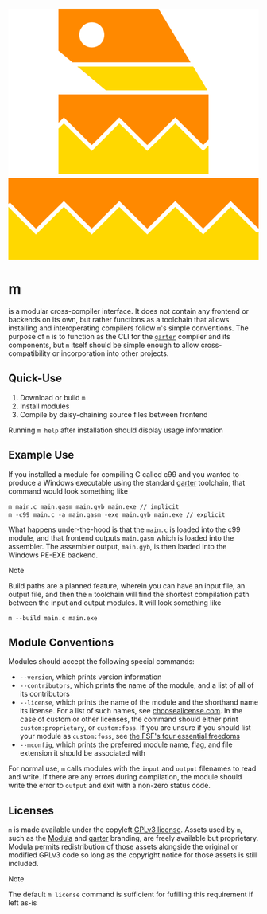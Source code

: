 ![Modula's Garter compiler logo](./assets/garter.png?height=200)
# m
is a modular cross-compiler interface.
It does not contain any frontend or backends on its own,
but rather functions as a toolchain
that allows installing and interoperating compilers
follow `m`'s simple conventions.
The purpose of `m` is to function as the CLI for the
[`garter`](https://modula.dev/garter)
compiler and its components, but `m` itself should be simple enough to allow
cross-compatibility or incorporation into other projects.

## Quick-Use

1. Download or build `m`
2. Install modules
3. Compile by daisy-chaining source files between frontend

Running `m help` after installation should display usage information

## Example Use
If you installed a module for compiling C called c99
and you wanted to produce a Windows executable using the
standard [garter](https://modula.dev/garter) toolchain,
that command would look something like
```
m main.c main.gasm main.gyb main.exe // implicit
m -c99 main.c -a main.gasm -exe main.gyb main.exe // explicit
```
What happens under-the-hood is that the `main.c`
is loaded into the c99 module, and that frontend
outputs `main.gasm` which is loaded into the assembler.
The assembler output, `main.gyb`,
is then loaded into the Windows PE-EXE backend.

> [!NOTE]
> Build paths are a planned feature,
> wherein you can have an input file, an output file,
> and then the `m` toolchain will find the shortest
> compilation path between the input and output modules.
> It will look something like
> ```
> m --build main.c main.exe
> ```

## Module Conventions

Modules should accept the following special commands:
- `--version`, which prints version information
- `--contributors`, which prints the name of the module, and a list of all of its contributors
- `--license`, which prints the name of the module and the shorthand name its license.
For a list of such names, see [choosealicense.com](https://choosealicense.com/).
In the case of custom or other licenses,
the command should either print `custom:proprietary`,
or `custom:foss`. If you are unsure if you should
list your module as `custom:foss`, see [the FSF's four essential freedoms](https://en.wikipedia.org/wiki/The_Free_Software_Definition#The_Four_Essential_Freedoms_of_Free_Software)
- `--mconfig`, which prints the preferred module name, flag, and file extension it should be associated with

For normal use, `m` calls modules with
the `input` and `output` filenames to read and write.
If there are any errors during compilation,
the module should write the error to `output`
and exit with a non-zero status code.

## Licenses

`m` is made available under the copyleft [GPLv3 license](https://www.gnu.org/licenses/gpl-3.0.en.html).
Assets used by `m`, such as the
[Modula](https://modula.dev) and [garter](https://modula.dev/garter) branding,
are freely available but proprietary.
Modula permits redistribution of those assets alongside
the original or modified GPLv3 code so long as the copyright notice for those assets is still included.

> [!NOTE]
> The default `m license` command is sufficient
> for fufilling this requirement if left as-is